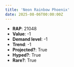 ```yaml
---
title: 'Neon Rainbow Phoenix'
date: 2025-08-06T00:00:00Z
---
```

- **RAP**: 21048
- **Value**: -1
- **Demand level**: -1
- **Trend**: -1
- **Projected?**: True
- **Hyped?**: True
- **Rare?**: True
